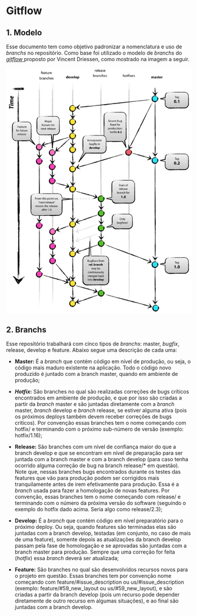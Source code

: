# Gitflow

## 1. Modelo

Esse documento tem como objetivo padronizar a nomenclatura e uso de _branchs_ no repositório. Como base foi utilizado o modelo de _branchs_ do [_gitflow_ ](https://nvie.com/posts/a-successful-git-branching-model/) proposto por Vincent Driessen, como mostrado na imagem a seguir.

![Gitflow](/.github/img/gitflow.png)

## 2. Branchs

Esse repositório trabalhará com cinco tipos de _branchs_: master, _bugfix_, release, develop e feature. Abaixo segue uma descrição de cada uma:

* **Master:** É a _branch_ que contém código em nível de produção, ou seja, o código mais maduro existente na aplicação. Todo o código novo produzido é juntado com a branch master, quando em ambiente de produção;

* **_Hotfix_:** São branches no qual são realizadas correções de bugs críticos encontrados em ambiente de produção, e que por isso são criadas a partir da _branch_ master e são juntadas diretamente com a _branch_ master, _branch_ develop e _branch_ release, se estiver alguma ativa (pois os próximos deploys também devem receber correções de bugs críticos). Por convenção essas branches tem o nome começando com hotfix/ e terminando com o próximo sub-número de versão (exemplo: hotfix/1.16);

* **Release:** São branches com um nível de confiança maior do que a branch develop e que se encontram em nível de preparação para ser juntada com a branch master e com a branch develop (para caso tenha ocorrido alguma correção de bug na branch release/* em questão). Note que, nessas branches bugs encontrados durante os testes das features que vão para produção podem ser corrigidos mais tranquilamente antes de irem efetivamente para produção. Essa é a _branch_ usada para fazer a homologação de novas features. Por convenção, essas branches tem o nome começando com release/ e terminando com o número da próxima versão do software (seguindo o exemplo do hotfix dado acima. Seria algo como release/2.3);

*  **Develop:** É a _branch_ que contém código em nível preparatório para o próximo deploy. Ou seja, quando features são terminadas elas são juntadas com a branch develop, testadas (em conjunto, no caso de mais de uma feature), somente depois as atualizações da branch develop passam pela fase de homologação e se aprovadas são juntadas com a branch master para produção. Sempre que uma correção for feita (_hotfix_) essa _branch_ deverá ser atualizada;

* **Feature:** São branches no qual são desenvolvidos recursos novos para o projeto em questão. Essas branches tem por convenção nome começando com feature/#issue_description ou us/#issue_description (exemplo: feature/#59_new_layout ou us/#59_new_layout), e são criadas a partir da branch develop (pois um recurso pode depender diretamente de outro recurso em algumas situações), e ao final são juntadas com a branch develop.
